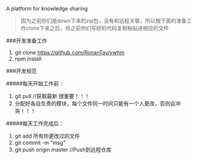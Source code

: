 A platform for knowledge sharing



>因为之前你们是down下来的zip包，没有和远程关联，所以按下面的准备工作clone下来之后，将之前你们写好的代码复制粘贴进相应的文件

###开发准备工作
1. git clone https://github.com/RonanTay/ywhm
2. npm install

###开发规范

#####每天开始工作前：
1. git pull //获取最新 很重要！！！
2. 分配好各自负责的模块，每个文件同一时间只能有一个人更改，否则会冲突！！！

#####每天工作完成后：
1. git add 所有你更改过的文件
2. git commit -m “msg”
3. git push origin master  //Push到远程仓库
